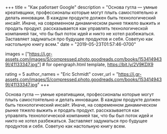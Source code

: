 
+++
title = "Как работает Google"
description = "Основа гугла — умные креативщики, профессионалы которые могут плыть самостоятельно и делать инновации.  В каждом продукте должен быть технологический инсайт. Иначе, на современном динамическом рынке тяжело выжить и продать продукт. рассказывается как управлять технологической компанией так, что бы был поток идей и никто не хотел разбежаться.  Заставляет задуматься про будущее продуктов и себя.  Советую как настольную книгу всем."
date = "2019-05-23T01:57:46-0700"

images = ["https://i.gr-assets.com/images/S/compressed.photo.goodreads.com/books/1534149439l/41133347.jpg"]  # for opengraph.html template, https://bit.ly/2V9KDX9

rating = 5
author_names = "Eric Schmidt"
cover_url = "https://i.gr-assets.com/images/S/compressed.photo.goodreads.com/books/1534149439l/41133347.jpg"
+++

Основа гугла — умные креативщики, профессионалы которые могут плыть самостоятельно и делать инновации. 
В каждом продукте должен быть технологический инсайт. Иначе, на современном динамическом рынке тяжело выжить и продать продукт.
рассказывается как управлять технологической компанией так, что бы был поток идей и никто не хотел разбежаться. 
Заставляет задуматься про будущее продуктов и себя. 
Советую как настольную книгу всем.
